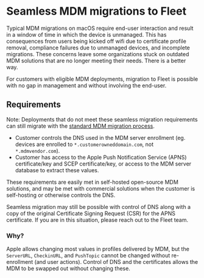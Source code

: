 # Seamless MDM migrations to Fleet

Typical MDM migrations on macOS require end-user interaction and result in a window of time in which the device is unmanaged. This has consequences from users being kicked off wifi due to certificate profile removal, compliance failures due to unmanaged devices, and incomplete migrations. These concerns leave some organizations stuck on outdated MDM solutions that are no longer meeting their needs. There is a better way.

For customers with eligible MDM deployments, migration to Fleet is possible with no gap in management and without involving the end-user.

## Requirements

Note: Deployments that do not meet these seamless migration requirements can still migrate with the [standard MDM migration process](https://fleetdm.com/docs/using-fleet/mdm-migration-guide).

* Customer controls the DNS used in the MDM server enrollment (eg. devices are enrolled to `*.customerowneddomain.com`, not `*.mdmvendor.com`).
* Customer has access to the Apple Push Notification Service (APNS) certificate/key and SCEP certificate/key, or access to the MDM server database to extract these values.

These requirements are easily met in self-hosted open-source MDM solutions, and may be met with commercial solutions when the customer is self-hosting or otherwise controls the DNS.

Seamless migration may still be possible with control of DNS along with a copy of the original Certificate Signing Request (CSR) for the APNS certificate. If you are in this situation, please reach out to the Fleet team.

### Why?

Apple allows changing most values in profiles delivered by MDM, but the `ServerURL`, `CheckinURL`, and `PushTopic` cannot be changed without re-enrollment (and user actions). Control of DNS and the certificates allows the MDM to be swapped out without changing these.



<meta name="category" value="guides">
<meta name="authorFullName" value="Zach Wasserman">
<meta name="authorGitHubUsername" value="zwass">
<meta name="publishedOn" value="2024-08-08">
<meta name="articleTitle" value="Seamless MDM migrations to Fleet">
<meta name="articleImageUrl" value="../website/assets/images/articles/sysadmin-diaries-1600x900@2x.png">
